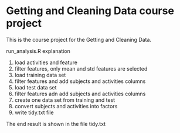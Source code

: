 # Getting and Cleaning Data course project

This is the course project for the Getting and Cleaning Data.

run_analysis.R explanation

1. load activities and feature
2. filter features, only mean and std features are selected
3. load training data set
4. filter features and add subjects and activities columns
5. load test data set
6. filter features adn add subjects and activities columns
7. create one data set from training and test
8. convert subjects and activities into factors
9. write tidy.txt file


The end result is shown in the file tidy.txt
